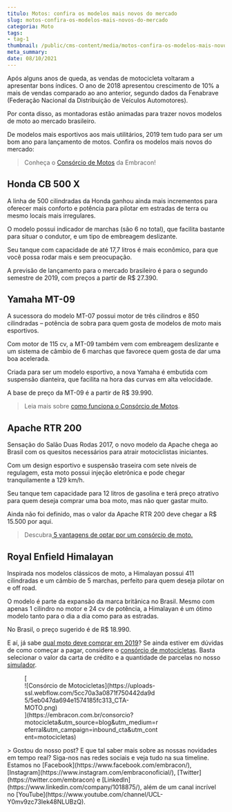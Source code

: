 ```yaml
---
titulo: Motos: confira os modelos mais novos do mercado
slug: motos-confira-os-modelos-mais-novos-do-mercado
categoria: Moto
tags:
- tag-1
thumbnail: /public/cms-content/media/motos-confira-os-modelos-mais-novos-do-mercado.jpeg
meta_summary: 
date: 08/10/2021
---
```

Após alguns anos de queda, as vendas de motocicleta voltaram a apresentar bons índices. O ano de 2018 apresentou crescimento de 10% a mais de vendas comparado ao ano anterior, segundo dados da Fenabrave (Federação Nacional da Distribuição de Veículos Automotores).

Por conta disso, as montadoras estão animadas para trazer novos modelos de moto ao mercado brasileiro.

De modelos mais esportivos aos mais utilitários, 2019 tem tudo para ser um bom ano para lançamento de motos. Confira os modelos mais novos do mercado:

> Conheça o [Consórcio de Motos](https://www.embracon.com.br/consorcio-motos) da Embracon!

Honda CB 500 X
--------------

A linha de 500 cilindradas da Honda ganhou ainda mais incrementos para oferecer mais conforto e potência para pilotar em estradas de terra ou mesmo locais mais irregulares.

O modelo possui indicador de marchas (são 6 no total), que facilita bastante para situar o condutor, e um tipo de embreagem deslizante.

Seu tanque com capacidade de até 17,7 litros é mais econômico, para que você possa rodar mais e sem preocupação.

A previsão de lançamento para o mercado brasileiro é para o segundo semestre de 2019, com preços a partir de R$ 27.390.

Yamaha MT-09
------------

A sucessora do modelo MT-07 possui motor de três cilindros e 850 cilindradas – potência de sobra para quem gosta de modelos de moto mais esportivos.

Com motor de 115 cv, a MT-09 também vem com embreagem deslizante e um sistema de câmbio de 6 marchas que favorece quem gosta de dar uma boa acelerada.

Criada para ser um modelo esportivo, a nova Yamaha é embutida com suspensão dianteira, que facilita na hora das curvas em alta velocidade.

A base de preço da MT-09 é a partir de R$ 39.990.

> Leia mais sobre <a href="">como funciona o Consórcio de Motos</a>.

Apache RTR 200
--------------

Sensação do Salão Duas Rodas 2017, o novo modelo da Apache chega ao Brasil com os quesitos necessários para atrair motociclistas iniciantes.

Com um design esportivo e suspensão traseira com sete níveis de regulagem, esta moto possui injeção eletrônica e pode chegar tranquilamente a 129 km/h.

Seu tanque tem capacidade para 12 litros de gasolina e terá preço atrativo para quem deseja comprar uma boa moto, mas não quer gastar muito.

Ainda não foi definido, mas o valor da Apache RTR 200 deve chegar a R$ 15.500 por aqui.

> Descubra[ 5 vantagens de optar por um consórcio de moto.](https://www.embracon.com.br/blog/5-vantagens-consorcio-de-moto)

Royal Enfield Himalayan
-----------------------

Inspirada nos modelos clássicos de moto, a Himalayan possui 411 cilindradas e um câmbio de 5 marchas, perfeito para quem deseja pilotar on e off road.

O modelo é parte da expansão da marca britânica no Brasil. Mesmo com apenas 1 cilindro no motor e 24 cv de potência, a Himalayan é um ótimo modelo tanto para o dia a dia como para as estradas.

No Brasil, o preço sugerido é de R$ 18.990.

E aí, já sabe [qual moto deve comprar em 2019](https://www.embracon.com.br/blog/o-que-e-como-funciona-o-consorcio-de-carros-e-motos)? Se ainda estiver em dúvidas de como começar a pagar, considere o [consórcio de motocicletas](https://www.embracon.com.br/consorcio-motos). Basta selecionar o valor da carta de crédito e a quantidade de parcelas no nosso [simulador](https://www.embracon.com.br/consorcio).

<figure class="w-richtext-figure-type-image w-richtext-align-center" style="max-width:310px">[<div>![Consórcio de Motocicletas](https://uploads-ssl.webflow.com/5cc70a3a0871f750442da9d5/5eb047da694e1574185fc313_CTA-MOTO.png)</div>](https://embracon.com.br/consorcio?motocicleta&utm_source=blog&utm_medium=referral&utm_campaign=inbound_cta&utm_content=motocicletas)</figure>> Gostou do nosso post? E que tal saber mais sobre as nossas novidades em tempo real? Siga-nos nas redes sociais e veja tudo na sua timeline. Estamos no [Facebook](https://www.facebook.com/embracon/), [Instagram](https://www.instagram.com/embraconoficial/), [Twitter](https://twitter.com/embracon) e [LinkedIn](https://www.linkedin.com/company/1018875/), além de um canal incrível no [YouTube](https://www.youtube.com/channel/UCL-Y0mv9zc73Iek48NLUBzQ).
